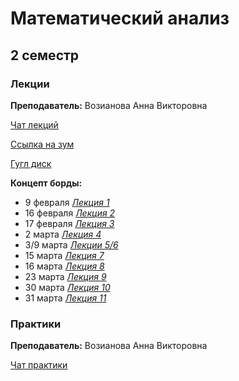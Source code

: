 # Математический анализ

## 2 семестр

### **Лекции**

**Преподаватель:** Возианова Анна Викторовна

[Чат лекций](https://t.me/joinchat/UZyVFA-M0lp__EsG18KBYQ)

[Ссылка на зум](https://itmo.zoom.us/j/82192561093?pwd=WDI2cE9aYkdVQTRGV29jTTVoeFRoZz09)

[Гугл диск](https://drive.google.com/drive/folders/1o6MOOLWWBaIm3gym4o4Z-nUO3WNLVF4y)

**Концепт борды:**
* 9 февраля [*Лекция 1*](https://app.conceptboard.com/board/32d7-ci1f-h70b-mram-11qq)
* 16 февраля [*Лекция 2*](https://app.conceptboard.com/board/9oyn-yo3z-true-b7o0-b26e)
* 17 февраля [*Лекция 3*](https://app.conceptboard.com/board/bpq0-i0ry-a942-ee43-iqh2)
* 2 марта [*Лекция 4*](https://app.conceptboard.com/board/tfhr-sq88-0t2e-cn0p-yai5)
* 3/9 марта [*Лекции 5/6*](https://app.conceptboard.com/board/k6gh-7ko0-6s4m-brck-7yfh)
* 15 марта [*Лекция 7*](https://app.conceptboard.com/board/84uo-cm6f-csdp-b0qf-qi45)
* 16 марта [*Лекция 8*](https://app.conceptboard.com/board/xtez-25ob-08b5-7hz2-m53x)
* 23 марта [*Лекция 9*](https://app.conceptboard.com/board/uggh-9un7-yc7q-si6d-h8ro)
* 30 марта [*Лекция 10*](https://app.conceptboard.com/board/68x6-y5z8-tyq0-ggg6-9dek)
* 31 марта [*Лекция 11*](https://app.conceptboard.com/board/h01g-4yhy-qgmp-omr7-hgc7)

### **Практики**

**Преподаватель:** Возианова Анна Викторовна

[Чат практики](https://t.me/joinchat/AAAAAFTaEWwcDs-cf7hW7g)
